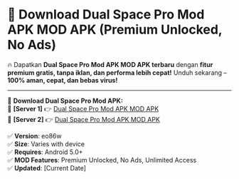 # 🚀 Download Dual Space Pro Mod APK MOD APK (Premium Unlocked, No Ads)  

🔥 Dapatkan **Dual Space Pro Mod APK MOD APK terbaru** dengan **fitur premium gratis, tanpa iklan, dan performa lebih cepat!** Unduh sekarang – **100% aman, cepat, dan bebas virus!**  

---


🔽 **Download Dual Space Pro Mod APK:**  
🔹 **[Server 1]** 👉 [Dual Space Pro Mod APK MOD APK](https://apkcomod.com?title=Dual_Space_Pro_Mod_APK)  
🔹 **[Server 2]** 👉 [Dual Space Pro Mod APK MOD APK](https://apkcomod.com?title=Dual_Space_Pro_Mod_APK)  


✅ **Version**: eo86w  
✅ **Size**: Varies with device  
✅ **Requires**: Android 5.0+  
✅ **MOD Features**: Premium Unlocked, No Ads, Unlimited Access  
✅ **Updated**: [Current Date]  